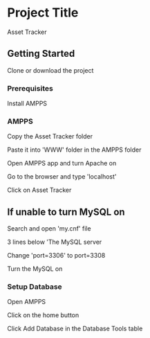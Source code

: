# Project Title

Asset Tracker

## Getting Started

Clone or download the project

### Prerequisites

Install AMPPS

### AMPPS

Copy the Asset Tracker folder

Paste it into 'WWW' folder in the AMPPS folder 

Open AMPPS app and turn Apache on

Go to the browser and type 'localhost'

Click on Asset Tracker


## If unable to turn MySQL on

Search and open 'my.cnf' file

3 lines below 'The MySQL server 

Change 'port=3306' to port=3308

Turn the MySQL on


### Setup Database

Open AMPPS

Click on the home button

Click Add Database in the Database Tools table



